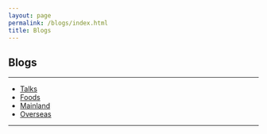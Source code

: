 ```yaml
---
layout: page
permalink: /blogs/index.html
title: Blogs
---
```


## Blogs

---

- [Talks](https://jiachunli98.github.io/images/talks)<br>
- [Foods](https://jiachunli98.github.io/images/foods)<br>
- [Mainland](https://jiachunli98.github.io/images/mainland)<br>
- [Overseas](https://jiachunli98.github.io/images/overseas)<br>

---

<br>
